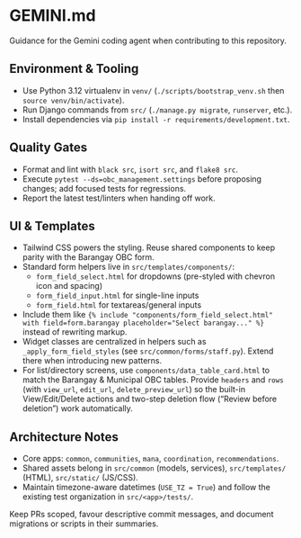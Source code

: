 # GEMINI.md

Guidance for the Gemini coding agent when contributing to this repository.

## Environment & Tooling
- Use Python 3.12 virtualenv in `venv/` (`./scripts/bootstrap_venv.sh` then `source venv/bin/activate`).
- Run Django commands from `src/` (`./manage.py migrate`, `runserver`, etc.).
- Install dependencies via `pip install -r requirements/development.txt`.

## Quality Gates
- Format and lint with `black src`, `isort src`, and `flake8 src`.
- Execute `pytest --ds=obc_management.settings` before proposing changes; add focused tests for regressions.
- Report the latest test/linters when handing off work.

## UI & Templates
- Tailwind CSS powers the styling. Reuse shared components to keep parity with the Barangay OBC form.
- Standard form helpers live in `src/templates/components/`:
  - `form_field_select.html` for dropdowns (pre-styled with chevron icon and spacing)
  - `form_field_input.html` for single-line inputs
  - `form_field.html` for textareas/general inputs
- Include them like `{% include "components/form_field_select.html" with field=form.barangay placeholder="Select barangay..." %}` instead of rewriting markup.
- Widget classes are centralized in helpers such as `_apply_form_field_styles` (see `src/common/forms/staff.py`). Extend there when introducing new patterns.
- For list/directory screens, use `components/data_table_card.html` to match the Barangay & Municipal OBC tables. Provide `headers` and `rows` (with `view_url`, `edit_url`, `delete_preview_url`) so the built-in View/Edit/Delete actions and two-step deletion flow (“Review before deletion”) work automatically.

## Architecture Notes
- Core apps: `common`, `communities`, `mana`, `coordination`, `recommendations`.
- Shared assets belong in `src/common` (models, services), `src/templates/` (HTML), `src/static/` (JS/CSS).
- Maintain timezone-aware datetimes (`USE_TZ = True`) and follow the existing test organization in `src/<app>/tests/`.

Keep PRs scoped, favour descriptive commit messages, and document migrations or scripts in their summaries.

